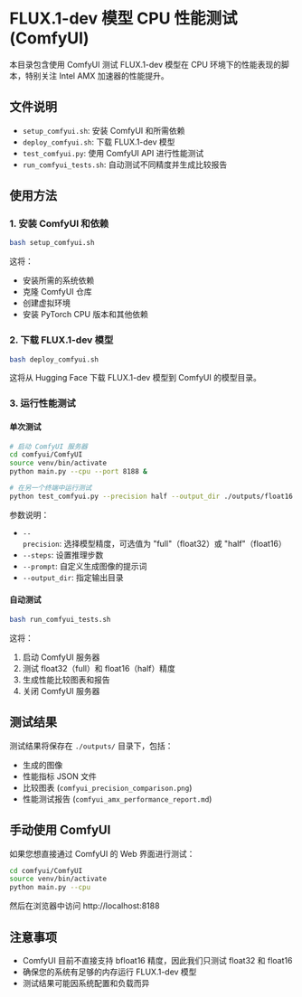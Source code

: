 # FLUX.1-dev 模型 CPU 性能测试 (ComfyUI)

本目录包含使用 ComfyUI 测试 FLUX.1-dev 模型在 CPU 环境下的性能表现的脚本，特别关注 Intel AMX 加速器的性能提升。

## 文件说明

- `setup_comfyui.sh`: 安装 ComfyUI 和所需依赖
- `deploy_comfyui.sh`: 下载 FLUX.1-dev 模型
- `test_comfyui.py`: 使用 ComfyUI API 进行性能测试
- `run_comfyui_tests.sh`: 自动测试不同精度并生成比较报告

## 使用方法

### 1. 安装 ComfyUI 和依赖

```bash
bash setup_comfyui.sh
```

这将：
- 安装所需的系统依赖
- 克隆 ComfyUI 仓库
- 创建虚拟环境
- 安装 PyTorch CPU 版本和其他依赖

### 2. 下载 FLUX.1-dev 模型

```bash
bash deploy_comfyui.sh
```

这将从 Hugging Face 下载 FLUX.1-dev 模型到 ComfyUI 的模型目录。

### 3. 运行性能测试

#### 单次测试

```bash
# 启动 ComfyUI 服务器
cd comfyui/ComfyUI
source venv/bin/activate
python main.py --cpu --port 8188 &

# 在另一个终端中运行测试
python test_comfyui.py --precision half --output_dir ./outputs/float16
```

参数说明：
- `--precision`: 选择模型精度，可选值为 "full"（float32）或 "half"（float16）
- `--steps`: 设置推理步数
- `--prompt`: 自定义生成图像的提示词
- `--output_dir`: 指定输出目录

#### 自动测试

```bash
bash run_comfyui_tests.sh
```

这将：
1. 启动 ComfyUI 服务器
2. 测试 float32（full）和 float16（half）精度
3. 生成性能比较图表和报告
4. 关闭 ComfyUI 服务器

## 测试结果

测试结果将保存在 `./outputs/` 目录下，包括：
- 生成的图像
- 性能指标 JSON 文件
- 比较图表 (`comfyui_precision_comparison.png`)
- 性能测试报告 (`comfyui_amx_performance_report.md`)

## 手动使用 ComfyUI

如果您想直接通过 ComfyUI 的 Web 界面进行测试：

```bash
cd comfyui/ComfyUI
source venv/bin/activate
python main.py --cpu
```

然后在浏览器中访问 http://localhost:8188

## 注意事项

- ComfyUI 目前不直接支持 bfloat16 精度，因此我们只测试 float32 和 float16
- 确保您的系统有足够的内存运行 FLUX.1-dev 模型
- 测试结果可能因系统配置和负载而异
